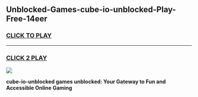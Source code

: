 
## Unblocked-Games-cube-io-unblocked-Play-Free-14eer
<h3>
<a href="https://premium76.site?title=cube-io-unblocked&ref=18A1">CLICK TO PLAY</a></h3>
<hr>

<h3>
<a href="https://premium76.site?title=cube-io-unblocked&ref=18A1">CLICK 2 PLAY</a>
  
</h3>

<a href="https://premium76.site?title=cube-io-unblocked&ref=18A1"><img src="https://clearcache.store/games.png"></a>


**cube-io-unblocked games unblocked: Your Gateway to Fun and Accessible Online Gaming**
